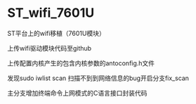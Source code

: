 ST_wifi_7601U
=============

ST平台上的wifi移植（7601U模块）

上传wifi驱动模块代码至github

上传配置内核产生的包含内核参数的antoconfig.h文件

发现sudo iwlist scan 扫描不到到网络信息的bug开启分支fix_scan

主分支增加终端命令上网模式的C语言接口封装代码


